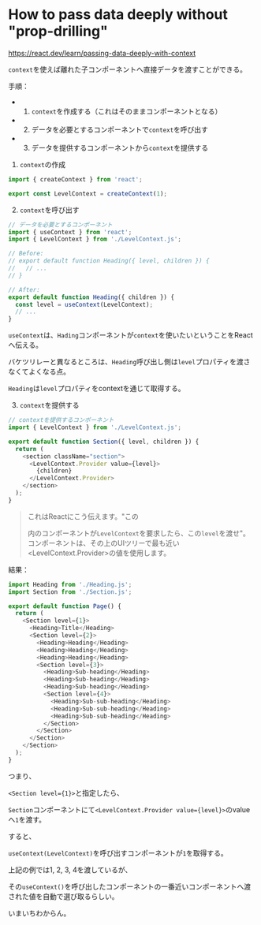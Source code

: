 # How to pass data deeply without "prop-drilling"

https://react.dev/learn/passing-data-deeply-with-context

`context`を使えば離れた子コンポーネントへ直接データを渡すことができる。

手順：

- 1. `context`を作成する（これはそのままコンポーネントとなる）
- 2. データを必要とするコンポーネントで`context`を呼び出す
- 3. データを提供するコンポーネントから`context`を提供する

1. `context`の作成

```JavaScript
import { createContext } from 'react';

export const LevelContext = createContext(1);
```

2. `context`を呼び出す

```JavaScript
// データを必要とするコンポーネント
import { useContext } from 'react';
import { LevelContext } from './LevelContext.js';

// Before:
// export default function Heading({ level, children }) {
//   // ...
// }

// After:
export default function Heading({ children }) {
  const level = useContext(LevelContext);
  // ...
}
```

`useContext`は、`Hading`コンポーネントが`context`を使いたいということをReactへ伝える。

バケツリレーと異なるところは、`Heading`呼び出し側は`level`プロパティを渡さなくてよくなる点。

`Heading`は`level`プロパティをcontextを通じて取得する。


3. `context`を提供する

```JavaScript
// contextを提供するコンポーネント
import { LevelContext } from './LevelContext.js';

export default function Section({ level, children }) {
  return (
    <section className="section">
      <LevelContext.Provider value={level}>
        {children}
      </LevelContext.Provider>
    </section>
  );
}
```

> これはReactにこう伝えます。"この<Section>内のコンポーネントが`LevelContext`を要求したら、この`level`を渡せ"。コンポーネントは、その上のUIツリーで最も近い<LevelContext.Provider>の値を使用します。

結果：

```JavaScript
import Heading from './Heading.js';
import Section from './Section.js';

export default function Page() {
  return (
    <Section level={1}>
      <Heading>Title</Heading>
      <Section level={2}>
        <Heading>Heading</Heading>
        <Heading>Heading</Heading>
        <Heading>Heading</Heading>
        <Section level={3}>
          <Heading>Sub-heading</Heading>
          <Heading>Sub-heading</Heading>
          <Heading>Sub-heading</Heading>
          <Section level={4}>
            <Heading>Sub-sub-heading</Heading>
            <Heading>Sub-sub-heading</Heading>
            <Heading>Sub-sub-heading</Heading>
          </Section>
        </Section>
      </Section>
    </Section>
  );
}
```

つまり、

`<Section level={1}>`と指定したら、

`Section`コンポーネントにて`<LevelContext.Provider value={level}>`のvalueへ`1`を渡す。

すると、

`useContext(LevelContext)`を呼び出すコンポーネントが`1`を取得する。

上記の例では1, 2, 3, 4を渡しているが、

その`useContext()`を呼び出したコンポーネントの一番近いコンポーネントへ渡された値を自動で選び取るらしい。

いまいちわからん。

